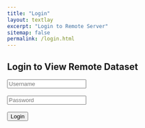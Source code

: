 ```yaml
---
title: "Login"
layout: textlay
excerpt: "Login to Remote Server"
sitemap: false
permalink: /login.html
---
```


<!-- HTML Starts Here -->
<h2>Login to View Remote Dataset</h2>
<input type="text" id="username" placeholder="Username"><br><br>
<input type="password" id="password" placeholder="Password"><br><br>
<button onclick="login()">Login</button>

<div id="result"></div>

<script>
  async function login() {
      const username = document.getElementById('username').value;
      const password = document.getElementById('password').value;

      try {
          const res = await fetch('http://128.113.177.122:5000/login', {
              method: 'POST',
              headers: { 'Content-Type': 'application/json' },
              body: JSON.stringify({ username, password })
          });

          const data = await res.json();
          console.log("Response from server:", data);  // <-- Add this line

          if (data.status === 'success') {
              console.log("Login success! Redirecting...");
              localStorage.setItem('folders', JSON.stringify(data.folders));
              window.location.href = "https://wang-axis.github.io/dashboard.html";
          } else {
              console.log("Login failed:", data.error);
              document.getElementById('result').innerHTML = `<p style="color:red;">Login failed: ${data.error}</p>`;
          }
      } catch (err) {
          console.error("Fetch error:", err);
          document.getElementById('result').innerHTML = `<p style="color:red;">Server not reachable</p>`;
      }
  }
</script>

